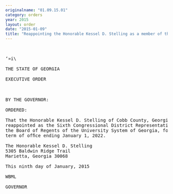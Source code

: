 ```yaml
---
originalname: "01.09.15.01"
category: orders
year: 2015
layout: order
date: "2015-01-09"
title: "Reappointing the Honorable Kessel D. Stelling as a member of the Board of Regents of the University System of Georgia"
---
```

<pre>
 

‘»i\

THE STATE OF GEORGIA

EXECUTIVE ORDER

 

BY THE GOVERNOR:

ORDERED:

That the Honorable Kessel D. Stelling of Cobb County, Georgia, is
reappointed as the Sixth Congressional District Representative on
the Board of Regents of the University System of Georgia, for a
term of ofﬁce ending January 1, 2022.

The Honorable Kessel D. Stelling
5305 Baldwin Ridge Trail
Marietta, Georgia 30068

This ninth day of January, 2015

WBML

GOVERNOR

 

</pre>
